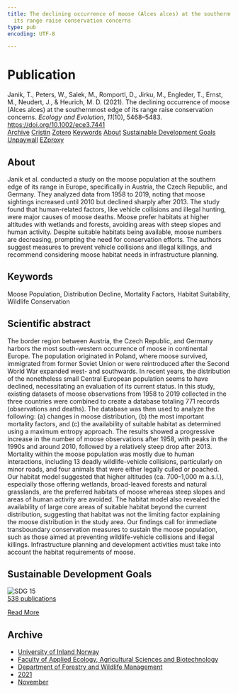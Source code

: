 ```yaml
---
title: The declining occurrence of moose (Alces alces) at the southernmost edge of
  its range raise conservation concerns
type: pub
encoding: UTF-8

---
```

<h1>Publication</h1>
<article id="csl-bib-container-YQGK3P5T" class="csl-bib-container">
  <div class="csl-bib-body"> <div class="csl-entry">Janik, T., Peters, W., Salek, M., Romportl, D., Jirku, M., Engleder, T., Ernst, M., Neudert, J., &#38; Heurich, M. D. (2021). The declining occurrence of moose (Alces alces) at the southernmost edge of its range raise conservation concerns. <i>Ecology and Evolution</i>, <i>11</i>(10), 5468–5483. <a href="https://doi.org/10.1002/ece3.7441">https://doi.org/10.1002/ece3.7441</a></div> </div>
  <div class="csl-bib-buttons">
    <a href="#taxonomy-article-YQGK3P5T" alt="archive" class="csl-bib-button">Archive</a>
    <a href="https://app.cristin.no/results/show.jsf?id=1954282" alt="Cristin" class="csl-bib-button">Cristin</a>
    <a href="http://zotero.org/groups/5881554/items/YQGK3P5T" alt="Zotero" class="csl-bib-button">Zotero</a>
    <a href="#keywords-article-YQGK3P5T" alt="keywords" class="csl-bib-button">Keywords</a>
    <a href="#about-article-YQGK3P5T" alt="about_pub" class="csl-bib-button">About</a>
    <a href="#sdg-article-YQGK3P5T" alt="sdg" class="csl-bib-button">Sustainable Development Goals</a>
    <a href="https://www.ncbi.nlm.nih.gov/pmc/articles/PMC8131793" alt="Unpaywall" class="csl-bib-button">Unpaywall</a>
    <a href="https://www.ncbi.nlm.nih.gov/pmc/articles/PMC8131793" alt="EZproxy" class="csl-bib-button">EZproxy</a>
  </div>
  <div id="csl-bib-meta-container-YQGK3P5T"></div>
</article>
<div id="csl-bib-meta-YQGK3P5T" class="csl-bib-meta">
  <article id="about-article-YQGK3P5T" class="about_pub-article">
    <h1>About</h1>
    Janik et al. conducted a study on the moose population at the southern edge of its range in Europe, specifically in Austria, the Czech Republic, and Germany. They analyzed data from 1958 to 2019, noting that moose sightings increased until 2010 but declined sharply after 2013. The study found that human-related factors, like vehicle collisions and illegal hunting, were major causes of moose deaths. Moose prefer habitats at higher altitudes with wetlands and forests, avoiding areas with steep slopes and human activity. Despite suitable habitats being available, moose numbers are decreasing, prompting the need for conservation efforts. The authors suggest measures to prevent vehicle collisions and illegal killings, and recommend considering moose habitat needs in infrastructure planning.
  </article>
  <article id="keywords-article-YQGK3P5T" class="keywords-article">
    <h1>Keywords</h1>
    Moose Population, Distribution Decline, Mortality Factors, Habitat Suitability, Wildlife Conservation
  </article>
  <article id="abstract-article-YQGK3P5T" class="abstract-article">
    <h1>Scientific abstract</h1>
    The border region between Austria, the Czech Republic, and Germany harbors the most south-western occurrence of moose in continental Europe. The population originated in Poland, where moose survived, immigrated from former Soviet Union or were reintroduced after the Second World War expanded west- and southwards. In recent years, the distribution of the nonetheless small Central European population seems to have declined, necessitating an evaluation of its current status. In this study, existing datasets of moose observations from 1958 to 2019 collected in the three countries were combined to create a database totaling 771 records (observations and deaths). The database was then used to analyze the following: (a) changes in moose distribution, (b) the most important mortality factors, and (c) the availability of suitable habitat as determined using a maximum entropy approach. The results showed a progressive increase in the number of moose observations after 1958, with peaks in the 1990s and around 2010, followed by a relatively steep drop after 2013. Mortality within the moose population was mostly due to human interactions, including 13 deadly wildlife-vehicle collisions, particularly on minor roads, and four animals that were either legally culled or poached. Our habitat model suggested that higher altitudes (ca. 700–1,000 m a.s.l.), especially those offering wetlands, broad-leaved forests and natural grasslands, are the preferred habitats of moose whereas steep slopes and areas of human activity are avoided. The habitat model also revealed the availability of large core areas of suitable habitat beyond the current distribution, suggesting that habitat was not the limiting factor explaining the moose distribution in the study area. Our findings call for immediate transboundary conservation measures to sustain the moose population, such as those aimed at preventing wildlife-vehicle collisions and illegal killings. Infrastructure planning and development activities must take into account the habitat requirements of moose.
  </article>
  <article id="sdg-article-YQGK3P5T" class="sdg-article">
    <h1>Sustainable Development Goals</h1>
    <div class="sdg-container"><div id="sdg15" class="sdg">
        <img src="{{< params subfolder >}}images/sdg/sdg15_en.png" class="image" alt="SDG 15">
        <div class="sdg-overlay">
          <a href="/en/archive/?key=?sdg=15#archive" class="sdg-publication-count"><span>538</span> publications</a>
          <p><a href="https://sdgs.un.org/goals/goal15" class="sdg-read-more">Read More</a></p>
        </div>
      </div></div>
  </article>
  <article id="taxonomy-article-YQGK3P5T" class="taxonomy-article">
    <h1>Archive</h1>
    <ul>
      <li>
        <a href="/en/archive/?key=3DCRN523">University of Inland Norway</a>
      </li>
      <li>
        <a href="/en/archive/?key=T77LXH6D">Faculty of Applied Ecology, Agricultural Sciences and Biotechnology</a>
      </li>
      <li>
        <a href="/en/archive/?key=7TRARPE3">Department of Forestry and Wildlife Management</a>
      </li>
      <li>
        <a href="/en/archive/?key=5LT6Q2XL">2021</a>
      </li>
      <li>
        <a href="/en/archive/?key=XJI2FSP6">November</a>
      </li>
    </ul>
  </article>
</div>
